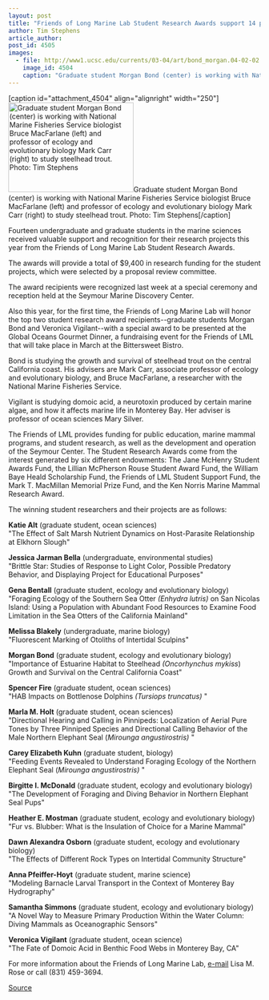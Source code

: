 ```yaml
---
layout: post
title: "Friends of Long Marine Lab Student Research Awards support 14 projects"
author: Tim Stephens
article_author: 
post_id: 4505
images:
  - file: http://www1.ucsc.edu/currents/03-04/art/bond_morgan.04-02-02.250.jpg
    image_id: 4504
    caption: "Graduate student Morgan Bond (center) is working with National Marine Fisheries Service biologist Bruce MacFarlane (left) and professor of ecology and evolutionary biology Mark Carr (right) to study steelhead trout. Photo: Tim Stephens"
---
```


[caption id="attachment_4504" align="alignright" width="250"]<a href="http://dev-ucsc-news.pantheonsite.io/wp-content/uploads/2004/02/bond_morgan.04-02-02.250.jpg"><img class="size-full wp-image-4504" src="http://dev-ucsc-news.pantheonsite.io/wp-content/uploads/2004/02/bond_morgan.04-02-02.250.jpg" alt="Graduate student Morgan Bond (center) is working with National Marine Fisheries Service biologist Bruce MacFarlane (left) and professor of ecology and evolutionary biology Mark Carr (right) to study steelhead trout. Photo: Tim Stephens" width="250" height="179" /></a>Graduate student Morgan Bond (center) is working with National Marine Fisheries Service biologist Bruce MacFarlane (left) and professor of ecology and evolutionary biology Mark Carr (right) to study steelhead trout. Photo: Tim Stephens[/caption]
<p>
  Fourteen undergraduate and graduate students in the marine sciences received valuable support and recognition for their research projects this year from the Friends of Long Marine Lab Student Research Awards.
</p>
<p>
  The awards will provide a total of $9,400 in research funding for the student projects, which were selected by a proposal review committee.<br>
</p>
<p>
  The award recipients were recognized last week at a special ceremony and reception held at the Seymour Marine Discovery Center.<br>
</p>
<p>
  Also this year, for the first time, the Friends of Long Marine Lab will honor the top two student research award recipients--graduate students Morgan Bond and Veronica Vigilant--with a special award to be presented at the Global Oceans Gourmet Dinner, a fundraising event for the Friends of LML that will take place in March at the Bittersweet Bistro.<br>
</p>
<p>
  Bond is studying the growth and survival of steelhead trout on the central California coast. His advisers are Mark Carr, associate professor of ecology and evolutionary biology, and Bruce MacFarlane, a researcher with the National Marine Fisheries Service.<br>
</p>
<p>
  Vigilant is studying domoic acid, a neurotoxin produced by certain marine algae, and how it affects marine life in Monterey Bay. Her adviser is professor of ocean sciences Mary Silver.<br>
</p>
<p>
  The Friends of LML provides funding for public education, marine mammal programs, and student research, as well as the development and operation of the Seymour Center. The Student Research Awards come from the interest generated by six different endowments: The Jane McHenry Student Awards Fund, the Lillian McPherson Rouse Student Award Fund, the William Baye Heald Scholarship Fund, the Friends of LML Student Support Fund, the Mark T. MacMillan Memorial Prize Fund, and the Ken Norris Marine Mammal Research Award.<br>
</p>
<p>
  The winning student researchers and their projects are as follows:<br>
</p>
<p>
  <b>Katie Alt</b> (graduate student, ocean sciences)<br>
  "The Effect of Salt Marsh Nutrient Dynamics on Host-Parasite Relationship at Elkhorn Slough"<br>
</p>
<p>
  <b>Jessica Jarman Bella</b> (undergraduate, environmental studies)<br>
  "Brittle Star: Studies of Response to Light Color, Possible Predatory Behavior, and Displaying Project for Educational Purposes"<br>
</p>
<p>
  <b>Gena Bentall</b> (graduate student, ecology and evolutionary biology)<br>
  "Foraging Ecology of the Southern Sea Otter <i>(Enhydra lutris)</i> on San Nicolas Island: Using a Population with Abundant Food Resources to Examine Food Limitation in the Sea Otters of the California Mainland"<br>
</p>
<p>
  <b>Melissa Blakely</b> (undergraduate, marine biology)<br>
  "Fluorescent Marking of Otoliths of Intertidal Sculpins"<br>
</p>
<p>
  <b>Morgan Bond</b> (graduate student, ecology and evolutionary biology)<br>
  "Importance of Estuarine Habitat to Steelhead <i>(Oncorhynchus mykiss</i>) Growth and Survival on the Central California Coast"<br>
</p>
<p>
  <b>Spencer Fire</b> (graduate student, ocean sciences)<br>
  "HAB Impacts on Bottlenose Dolphins <i>(Tursiops truncatus)</i> "<br>
</p>
<p>
  <b>Marla M. Holt</b> (graduate student, ocean sciences)<br>
  "Directional Hearing and Calling in Pinnipeds: Localization of Aerial Pure Tones by Three Pinniped Species and Directional Calling Behavior of the Male Northern Elephant Seal (<i>Mirounga angustirostris)</i> "<br>
</p>
<p>
  <b>Carey Elizabeth Kuhn</b> (graduate student, biology)<br>
  "Feeding Events Revealed to Understand Foraging Ecology of the Northern Elephant Seal (<i>Mirounga angustirostris)</i> "<br>
</p>
<p>
  <b>Birgitte I. McDonald</b> (graduate student, ecology and evolutionary biology)<br>
  "The Development of Foraging and Diving Behavior in Northern Elephant Seal Pups"<br>
</p>
<p>
  <b>Heather E. Mostman</b> (graduate student, ecology and evolutionary biology)<br>
  "Fur vs. Blubber: What is the Insulation of Choice for a Marine Mammal"<br>
</p>
<p>
  <b>Dawn Alexandra Osborn</b> (graduate student, ecology and evolutionary biology)<br>
  "The Effects of Different Rock Types on Intertidal Community Structure"<br>
</p>
<p>
  <b>Anna Pfeiffer-Hoyt</b> (graduate student, marine science)<br>
  "Modeling Barnacle Larval Transport in the Context of Monterey Bay Hydrography"<br>
</p>
<p>
  <b>Samantha Simmons</b> (graduate student, ecology and evolutionary biology)<br>
  "A Novel Way to Measure Primary Production Within the Water Column: Diving Mammals as Oceanographic Sensors"<br>
</p>
<p>
  <b>Veronica Vigilant</b> (graduate student, ocean science)<br>
  "The Fate of Domoic Acid in Benthic Food Webs in Monterey Bay, CA"
</p>
<p>
  For more information about the Friends of Long Marine Lab, <a href="mailto:lmrose@ucsc.edu">e-mail</a> Lisa M. Rose or call (831) 459-3694.<br>
</p>
<p><a href="http://www1.ucsc.edu/currents/03-04/02-02/lml.html" title="Permalink to lml">Source</a></p>
